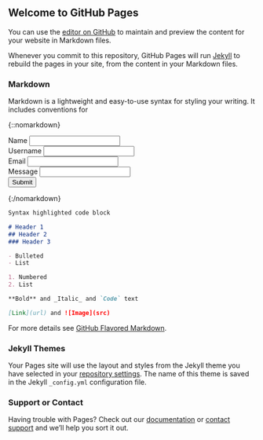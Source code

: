 ## Welcome to GitHub Pages

You can use the [editor on GitHub](https://github.com/dpdunn10/soiree-nightlife/edit/main/README.md) to maintain and preview the content for your website in Markdown files.

Whenever you commit to this repository, GitHub Pages will run [Jekyll](https://jekyllrb.com/) to rebuild the pages in your site, from the content in your Markdown files.

### Markdown

Markdown is a lightweight and easy-to-use syntax for styling your writing. It includes conventions for

{::nomarkdown}
  <form action="https://formspree.io/f/mqkgqrbk" method="POST">
    <div class="row control-group">
      <div class="form-group col-xs-12 floating-label-form-group controls">
        <label>Name</label>
        <input type="text" name="name">
      </div>
    </div>
    <div class="row control-group">
      <div class="form-group col-xs-12 floating-label-form-group controls">
        <label>Username</label>
        <input type="text" name="username">
      </div>
    </div>
    <div class="row control-group">
      <div class="form-group col-xs-12 floating-label-form-group controls">
        <label>Email</label>
        <input type="email" name="_replyto">
      </div>
    </div>
    <div class="row control-group">
      <div class="form-group col-xs-12 floating-label-form-group controls">
        <label>Message</label>
        <input type="textarea" name="message">
      </div>
    </div>
    <div class="row">
      <div class="form-group col-xs-12">
        <input type="submit" value="Submit">
      </div>
    </div>
  </form>
{:/nomarkdown}

```markdown
Syntax highlighted code block

# Header 1
## Header 2
### Header 3

- Bulleted
- List

1. Numbered
2. List

**Bold** and _Italic_ and `Code` text

[Link](url) and ![Image](src)
```

For more details see [GitHub Flavored Markdown](https://guides.github.com/features/mastering-markdown/).

### Jekyll Themes

Your Pages site will use the layout and styles from the Jekyll theme you have selected in your [repository settings](https://github.com/dpdunn10/soiree-nightlife/settings). The name of this theme is saved in the Jekyll `_config.yml` configuration file.

### Support or Contact

Having trouble with Pages? Check out our [documentation](https://docs.github.com/categories/github-pages-basics/) or [contact support](https://github.com/contact) and we’ll help you sort it out.
